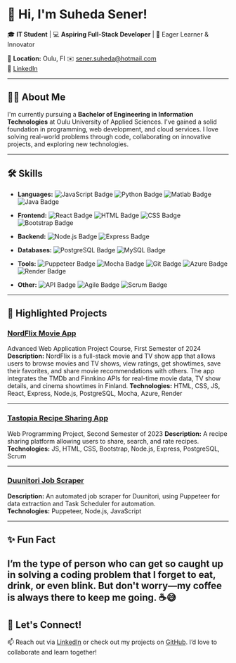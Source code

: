 # 👋 Hi, I'm Suheda Sener!  

🎓 **IT Student** | 💻 **Aspiring Full-Stack Developer** | 🌱 Eager Learner & Innovator

📍 **Location:** Oulu, FI 
✉️ sener.suheda@hotmail.com  
🔗 [LinkedIn](https://linkedin.com/in/suheda-sener)  

---

## 👩‍💻 About Me  

I'm currently pursuing a **Bachelor of Engineering in Information Technologies** at Oulu University of Applied Sciences. I've gained a solid foundation in programming, web development, and cloud services. I love solving real-world problems through code, collaborating on innovative projects, and exploring new technologies.  

---

## 🛠️ **Skills**

- **Languages:** 
  ![JavaScript Badge](https://img.shields.io/badge/JavaScript-FFE600?style=for-the-badge&logo=javascript)
  ![Python Badge](https://img.shields.io/badge/Python-3776AB?style=for-the-badge&logo=python)
  ![Matlab Badge](https://img.shields.io/badge/Matlab-0076A8?style=for-the-badge&logo=matlab)
  ![Java Badge](https://img.shields.io/badge/Java-007396?style=for-the-badge&logo=java)

- **Frontend:** 
  ![React Badge](https://img.shields.io/badge/React-61DAFB?style=for-the-badge&logo=react)
  ![HTML Badge](https://img.shields.io/badge/HTML-E34F26?style=for-the-badge&logo=html5)
  ![CSS Badge](https://img.shields.io/badge/CSS-1572B6?style=for-the-badge&logo=css3)
  ![Bootstrap Badge](https://img.shields.io/badge/Bootstrap-7952B3?style=for-the-badge&logo=bootstrap)

- **Backend:** 
  ![Node.js Badge](https://img.shields.io/badge/Node.js-339933?style=for-the-badge&logo=node.js)
  ![Express Badge](https://img.shields.io/badge/Express-000000?style=for-the-badge&logo=express)

- **Databases:** 
  ![PostgreSQL Badge](https://img.shields.io/badge/PostgreSQL-336791?style=for-the-badge&logo=postgresql)
  ![MySQL Badge](https://img.shields.io/badge/MySQL-4479A1?style=for-the-badge&logo=mysql)

- **Tools:** 
  ![Puppeteer Badge](https://img.shields.io/badge/Puppeteer-001F2D?style=for-the-badge&logo=puppeteer)
  ![Mocha Badge](https://img.shields.io/badge/Mocha-8D6748?style=for-the-badge&logo=mocha)
  ![Git Badge](https://img.shields.io/badge/Git-F05032?style=for-the-badge&logo=git)
  ![Azure Badge](https://img.shields.io/badge/Azure-0089D6?style=for-the-badge&logo=microsoftazure)
  ![Render Badge](https://img.shields.io/badge/Render-3A3A3A?style=for-the-badge&logo=render)

- **Other:** 
  ![API Badge](https://img.shields.io/badge/API_Integration-4D9FB3?style=for-the-badge)
  ![Agile Badge](https://img.shields.io/badge/Agile-FFFFFF?style=for-the-badge&logo=agile)
  ![Scrum Badge](https://img.shields.io/badge/Scrum-FFAA00?style=for-the-badge&logo=scrum)

---

## 🌟 Highlighted Projects  

### [NordFlix Movie App](https://github.com/AWA-Project-Group-1/MovieApp-Group-1)  
Advanced Web Application Project Course, First Semester of 2024
**Description:**  NordFlix is a full-stack movie and TV show app that allows users to browse movies and TV shows, view ratings, get showtimes, save their favorites, and share movie recommendations with others. The app integrates the TMDb and Finnkino APIs for real-time movie data, TV show details, and cinema showtimes in Finland. 
**Technologies:**  HTML, CSS, JS, React, Express, Node.js, PostgreSQL, Mocha, Azure, Render

---

### [Tastopia Recipe Sharing App](https://github.com/MinaSoltani70/WPProject)  
Web Programming Project, Second Semester of 2023
**Description:** A recipe sharing platform allowing users to share, search, and rate recipes.
**Technologies:** JS, HTML, CSS, Bootstrap, Node.js, Express, PostgreSQL, Scrum  

---

### [Duunitori Job Scraper](https://github.com/suheda-snr/duunitori.fi-job-scraper)  
**Description:** An automated job scraper for Duunitori, using Puppeteer for data extraction and Task Scheduler for automation.  
**Technologies:** Puppeteer, Node.js, JavaScript  

---

## ✨ Fun Fact  

I’m the type of person who can get so caught up in solving a coding problem that I forget to eat, drink, or even blink. But don't worry—my coffee is always there to keep me going. ☕😅
---

## 🚀 Let's Connect!  

📫 Reach out via [LinkedIn](https://linkedin.com/in/suheda-sener) or check out my projects on [GitHub](https://github.com/suheda-snr). I’d love to collaborate and learn together!  
